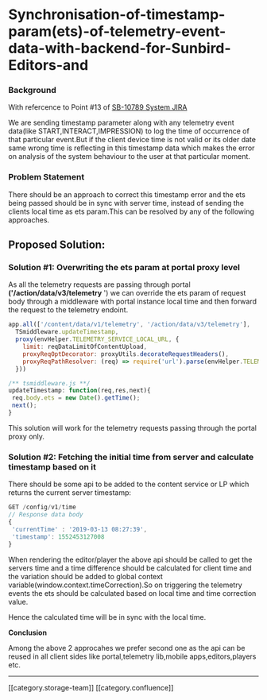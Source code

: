 # Synchronisation-of-timestamp-param(ets)-of-telemetry-event-data-with-backend-for-Sunbird-Editors-and

### Background

With refercence to Point #13 of [SB-10789 System JIRA](https://browse/SB-10789)

We are sending timestamp parameter along with any telemetry event data(like  START,INTERACT,IMPRESSION) to log the time of occurrence of that particular event.But if the client device time is not valid or its older date same wrong time is reflecting in this timestamp data which makes the error on analysis of the system behaviour to the user at that particular moment.&#x20;

### Problem Statement

There should be an approach  to correct this timestamp error and the ets being passed should be in sync with server time, instead of sending the clients local time as ets param.This can be resolved by any of the following approaches.

## Proposed Solution:

### Solution #1: Overwriting the ets param at portal proxy level

&#x20;  As all the telemetry requests are passing through portal **('/action/data/v3/telemetry** ') we can override the ets param of request body through a middleware with portal instance local time and then forward the request to the telemetry endoint.

```js
app.all(['/content/data/v1/telemetry', '/action/data/v3/telemetry'],
  TSmiddleware.updateTimestamp,
  proxy(envHelper.TELEMETRY_SERVICE_LOCAL_URL, {
    limit: reqDataLimitOfContentUpload,
    proxyReqOptDecorator: proxyUtils.decorateRequestHeaders(),
    proxyReqPathResolver: (req) => require('url').parse(envHelper.TELEMETRY_SERVICE_LOCAL_URL + telemtryEventConfig.endpoint).path
  }))
```

```js
/** tsmiddleware.js **/
updateTimestamp: function(req,res,next){
 req.body.ets = new Date().getTime();
 next();
}
```

This solution will work for the telemetry requests passing through the portal proxy only.

### Solution #2: Fetching the initial time from server and calculate timestamp based on it

There should be some api to be added to the content service or LP which returns the current server timestamp:

```js
GET /config/v1/time
// Response data body
{
 'currentTime' : '2019-03-13 08:27:39',
 'timestamp': 1552453127008
}
```

When rendering the editor/player the above api should be called to get the servers time and a time difference should be calculated for client time and the variation should be added to global context variable(window.context.timeCorrection).So on triggering the telemetry events the ets should be calculated  based on local time and time correction value.

Hence the calculated time will be in sync with the local time.

**Conclusion**

Among the above 2 approcahes we prefer second one as the api can be reused in all client sides like portal,telemetry lib,mobile apps,editors,players etc.

***

\[\[category.storage-team]] \[\[category.confluence]]
